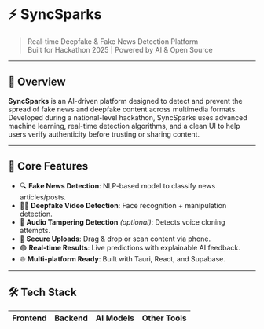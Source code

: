 # ⚡ SyncSparks

> Real-time Deepfake & Fake News Detection Platform  
> Built for Hackathon 2025 | Powered by AI & Open Source

---

## 🚀 Overview

**SyncSparks** is an AI-driven platform designed to detect and prevent the spread of fake news and deepfake content across multimedia formats. Developed during a national-level hackathon, SyncSparks uses advanced machine learning, real-time detection algorithms, and a clean UI to help users verify authenticity before trusting or sharing content.

---

## 🧠 Core Features

- 🔍 **Fake News Detection**: NLP-based model to classify news articles/posts.
- 🧑‍💻 **Deepfake Video Detection**: Face recognition + manipulation detection.
- 🎤 **Audio Tampering Detection** *(optional)*: Detects voice cloning attempts.
- 🧾 **Secure Uploads**: Drag & drop or scan content via phone.
- 🟢 **Real-time Results**: Live predictions with explainable AI feedback.
- 🌐 **Multi-platform Ready**: Built with Tauri, React, and Supabase.

---

## 🛠️ Tech Stack

| Frontend        | Backend       | AI Models       | Other Tools           |
|-----------------|---------------|-----------------|----------------------
